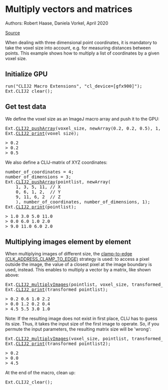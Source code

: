 

# Multiply vectors and matrices
Authors: Robert Haase, Daniela Vorkel, April 2020

[Source](https://github.com/clij/clij2-docs/tree/master/src/main/macro/anisotropic_coordinates.ijm)

When dealing with three dimensional point coordinates, it is mandatory to 
take the voxel size into account, e.g. for measuring distances between points.
This example shows how to multiply a list of coordinates by a given voxel size.

## Initialize GPU

<pre class="highlight">
run("CLIJ2 Macro Extensions", "cl_device=[gfx900]");
Ext.CLIJ2_clear();
</pre>

## Get test data 
We define the voxel size as an ImageJ macro array and push it to the GPU:

<pre class="highlight">
Ext.<a href="https://clij.github.io/clij2-docs/reference_pushArray">CLIJ2_pushArray</a>(voxel_size, newArray(0.2, 0.2, 0.5), 1, 3, 1);
Ext.<a href="https://clij.github.io/clij2-docs/reference_print">CLIJ2_print</a>(voxel_size);
</pre>
<pre>
> 0.2
> 0.2
> 0.5
</pre>

We also define a CLIJ-matrix of XYZ coordinates:

<pre class="highlight">
number_of_coordinates = 4;
number_of_dimensions = 3;
Ext.<a href="https://clij.github.io/clij2-docs/reference_pushArray">CLIJ2_pushArray</a>(pointlist, newArray(
	1, 3, 5, 11, // X
	0, 6, 1, 2,  // Y
	9, 11, 6, 2  // Z
	), number_of_coordinates, number_of_dimensions, 1);
Ext.<a href="https://clij.github.io/clij2-docs/reference_print">CLIJ2_print</a>(pointlist);
</pre>
<pre>
> 1.0 3.0 5.0 11.0
> 0.0 6.0 1.0 2.0
> 9.0 11.0 6.0 2.0
</pre>

## Multiplying images element by element
When multiplying images of different size, the 
[clamp-to-edge (CLK_ADDRESS_CLAMP_TO_EDGE)](https://www.khronos.org/registry/OpenCL/sdk/1.2/docs/man/xhtml/sampler_t.html) 
strategy is used: to access a pixel outside the image, the value of a closest pixel at the image boundary is used, instead.
This enables to multiply a vector by a matrix, like shown above:

<pre class="highlight">
Ext.<a href="https://clij.github.io/clij2-docs/reference_multiplyImages">CLIJ2_multiplyImages</a>(pointlist, voxel_size, transformed_pointlist);
Ext.<a href="https://clij.github.io/clij2-docs/reference_print">CLIJ2_print</a>(transformed_pointlist);
</pre>
<pre>
> 0.2 0.6 1.0 2.2
> 0.0 1.2 0.2 0.4
> 4.5 5.5 3.0 1.0
</pre>

Note: If the resulting image does not exist in first place, CLIJ has to guess
its size. Thus, it takes the input size of the first image to operate. So, 
if you permute the input parameters, the resulting matrix size will be 'wrong':

<pre class="highlight">
Ext.<a href="https://clij.github.io/clij2-docs/reference_multiplyImages">CLIJ2_multiplyImages</a>(voxel_size, pointlist, transformed_pointlist2);
Ext.<a href="https://clij.github.io/clij2-docs/reference_print">CLIJ2_print</a>(transformed_pointlist2);
</pre>
<pre>
> 0.2
> 0.0
> 4.5
</pre>

At the end of the macro, clean up:

<pre class="highlight">
Ext.CLIJ2_clear();

</pre>




